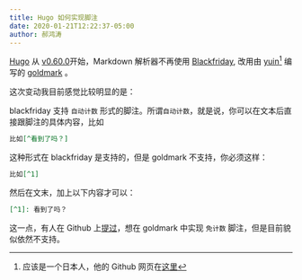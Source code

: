 ```yaml
---
title: Hugo 如何实现脚注
date: 2020-01-21T12:22:37-05:00
author: 郝鸿涛
---
```

[Hugo](https://gohugo.io/) 从 [v0.60.0](https://github.com/gohugoio/hugo/releases/tag/v0.60.0)开始，Markdown 解析器不再使用 [Blackfriday](https://github.com/russross/blackfriday), 改用由 [yuin](https://github.com/yuin)[^1] 编写的 [goldmark](https://github.com/yuin/goldmark) 。

这次变动我目前感觉比较明显的是：

blackfriday 支持 `自动计数` 形式的脚注。所谓`自动计数`，就是说，你可以在文本后直接跟脚注的具体内容，比如 

```markdown
比如[^看到了吗？]
```
这种形式在 blackfriday 是支持的，但是 goldmark 不支持，你必须这样：

```markdown
比如[^1]
```

然后在文末，加上以下内容才可以：

```markdown
[^1]: 看到了吗？
``` 

这一点，有人在 Github 上[提过](https://github.com/yuin/goldmark/issues/92)，想在 goldmark 中实现 `免计数` 脚注，但是目前貌似依然不支持。


[^1]: 应该是一个日本人，他的 Github 网页在[这里](https://github.com/yuin)